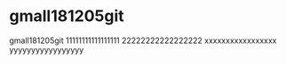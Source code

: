 # gmall181205git
gmall181205git
11111111111111111
22222222222222222
xxxxxxxxxxxxxxxxx
yyyyyyyyyyyyyyyyy
